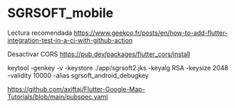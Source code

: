 # SGRSOFT_mobile


<!-- spring.security.user.name=admin
spring.security.user.password=Whoisthere@l@dmin -->

Lectura recomendada 
https://www.geekco.fr/posts/en/how-to-add-flutter-integration-test-in-a-ci-with-github-action


Desactivar CORS
https://pub.dev/packages/flutter_cors/install


keytool -genkey -v -keystore ./app/sgrsoft2.jks -keyalg RSA -keysize 2048 -validity 10000 -alias sgrsoft_android_debugkey


https://github.com/axiftaj/Flutter-Google-Map-Tutorials/blob/main/pubspec.yaml